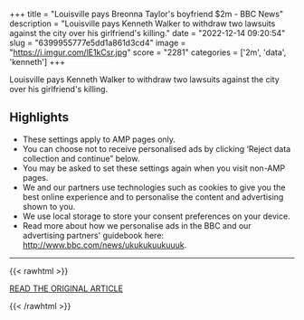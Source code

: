 +++
title = "Louisville pays Breonna Taylor's boyfriend $2m - BBC News"
description = "Louisville pays Kenneth Walker to withdraw two lawsuits against the city over his girlfriend's killing."
date = "2022-12-14 09:20:54"
slug = "6399955777e5dd1a861d3cd4"
image = "https://i.imgur.com/lE1kCsr.jpg"
score = "2281"
categories = ['2m', 'data', 'kenneth']
+++

Louisville pays Kenneth Walker to withdraw two lawsuits against the city over his girlfriend's killing.

## Highlights

- These settings apply to AMP pages only.
- You can choose not to receive personalised ads by clicking ‘Reject data collection and continue” below.
- You may be asked to set these settings again when you visit non-AMP pages.
- We and our partners use technologies such as cookies to give you the best online experience and to personalise the content and advertising shown to you.
- We use local storage to store your consent preferences on your device.
- Read more about how we personalise ads in the BBC and our advertising partners' guidebook here: http://www.bbc.com/news/ukukukuukuuuk.

---

{{< rawhtml >}}
  <p class="article-category">
    <a target="_blank" href="https://www.bbc.com/news/world-us-canada-63953359.amp">READ THE ORIGINAL ARTICLE</a>
  </p>
{{< /rawhtml >}}
